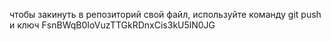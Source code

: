 чтобы закинуть в репозиторий свой файл, используйте команду git push и ключ FsnBWqB0IoVuzTTGkRDnxCis3kU5lN0JG
